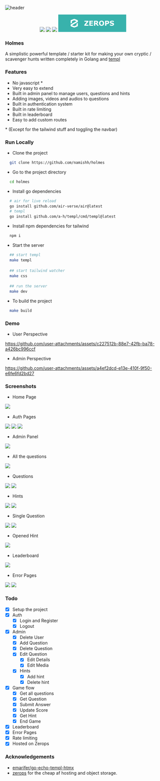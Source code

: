 ![header](https://i.imgur.com/3EIbYcO.png)

<div align="center">

<img src="https://img.shields.io/badge/go-%2300ADD8.svg?style=for-the-badge&logo=go&logoColor=white"> <img src="https://img.shields.io/badge/sqlite-%2307405e.svg?style=for-the-badge&logo=sqlite&logoColor=white"> <img src="https://img.shields.io/badge/tailwindcss-%2338B2AC.svg?style=for-the-badge&logo=tailwind-css&logoColor=white"> <img src="https://raw.githubusercontent.com/zeropsio/recipe-shared-assets/080df0587759a1692ade5e693509ce49fd5c5870/zerops-shield.svg">

</div>

### Holmes
A simplistic powerful template / starter kit for making your own cryptic / scavenger hunts written completely in Golang and [templ](https://github.com/a-h/templ)

### Features
- No javascript *
- Very easy to extend
- Built in admin panel to manage users, questions and hints
- Adding images, videos and audios to questions
- Built in authentication system
- Built in rate limiting
- Built in leaderboard
- Easy to add custom routes

\* (Except for the tailwind stuff and toggling the navbar)


### Run Locally

- Clone the project

```bash
  git clone https://github.com/namishh/holmes
```

- Go to the project directory

```bash
  cd holmes
```

- Install go dependencies

```bash
  # air for live reload
  go install github.com/air-verse/air@latest
  # templ
  go install github.com/a-h/templ/cmd/templ@latest
```

- Install npm dependencies for tailwind

```bash
  npm i
```

- Start the server

```bash
  ## start templ
  make templ

  ## start tailwind watcher
  make css

  ## run the server
  make dev
```

- To build the project
```bash
  make build
```

### Demo

- User Perspective

https://github.com/user-attachments/assets/c227512b-88e7-42fb-ba78-a426bc996ccf

- Admin Perspective
  
https://github.com/user-attachments/assets/a4ef2dcd-e13e-410f-9f50-e6fe6fd2bd27



### Screenshots

- Home Page 

<img src="https://i.imgur.com/0IE0zAi.png">

- Auth Pages

<img src="https://i.imgur.com/tbKPDpP.png">
<img src="https://i.imgur.com/TSMiuCG.png">
<img src="https://i.imgur.com/uoidEFB.png">

- Admin Panel

<img src="https://i.imgur.com/48Vrz7j.png">

- All the questions

<img src="https://i.imgur.com/r4oROL4.png">

- Questions

<img src="https://i.imgur.com/08huRR2.png">
<img src="https://i.imgur.com/AQRfR9a.png">

- Hints

<img src="https://i.imgur.com/fWM2z3y.png">
<img src="https://i.imgur.com/QL5eEmC.png">

- Single Question

<img src="https://i.imgur.com/BXVcmQ1.png">
<img src="https://i.imgur.com/qShZuKT.png">

- Opened Hint 

<img src="https://i.imgur.com/mJoiwCZ.png">

- Leaderboard

<img src="https://i.imgur.com/z1awEXU.png">

- Error Pages

<img src="https://i.imgur.com/hGTiQWn.png">
<img src="blob:https://imgur.com/6d1faf60-631a-43c5-87ca-733338f6ef76">

### Todo
- [x] Setup the project
- [x] Auth
  - [x] Login and Register
  - [x] Logout
- [x] Admin
  - [x] Delete User
  - [x] Add Question
  - [x] Delete Question
  - [x] Edit Question
    - [x] Edit Details
    - [x] Edit Media
  - [x] Hints
    - [x] Add hint
    - [x] Delete hint
- [x] Game flow
  - [x] Get all questions
  - [x] Get Question
  - [x] Submit Answer
  - [x] Update Score
  - [x] Get Hint
  - [x] End Game
- [x] Leaderboard
- [x] Error Pages
- [x] Rate limiting
- [x] Hosted on Zerops

### Acknowledgements

-  [emarifer/go-echo-templ-htmx](https://github.com/emarifer/go-echo-templ-htmx)
-  [zerops](https://zerops.io) for the cheap af hosting and object storage.
